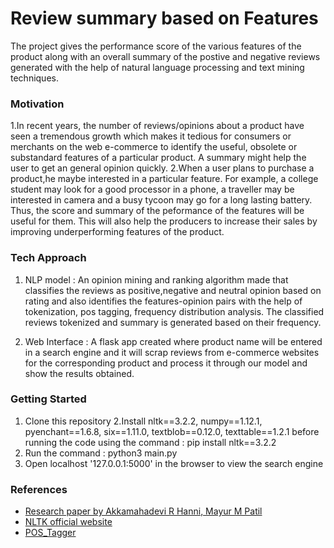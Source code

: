 # Review summary based on Features
The project gives the performance score of the various features of the product along with an overall summary of the postive and negative reviews generated with the help of natural language processing and text mining techniques.

### Motivation
1.In recent years, the number of reviews/opinions about a product have seen a tremendous growth which makes it tedious for ​consumers or merchants ​on the web e-commerce to identify the useful, obsolete or substandard features of a particular product. A summary might  help the user to get an general opinion quickly.
2.When a user plans to purchase a product,he maybe interested in a particular feature. For example, a college student may look for a good processor in a phone, a traveller may be interested in camera and a busy tycoon may go for a long lasting battery. Thus, the score and summary of the peformance of the features will be useful for them. This will also help the producers to increase their sales by improving underperforming features of the product.

### Tech Approach
1. NLP model : An opinion mining and ranking algorithm made that classifies the reviews as positive,negative and neutral opinion based on rating and also identifies the features-opinion pairs with the help of tokenization, pos tagging, frequency distribution analysis. The classified reviews tokenized and summary is generated based on their frequency.

2. Web Interface : A flask app created where product name will be entered in a search engine and it will scrap reviews from e-commerce websites for the corresponding product and process it through our model and show the results obtained.


### Getting Started
1. Clone this repository
2.Install nltk==3.2.2, numpy==1.12.1, pyenchant==1.6.8, six==1.11.0, textblob==0.12.0, texttable==1.2.1 before running the code
using the command : pip install nltk==3.2.2
3. Run the command : python3 main.py
4. Open localhost '127.0.0.1:5000' in the browser to view the search engine

### References
- [Research paper by Akkamahadevi R Hanni, Mayur M Patil](https://www.researchgate.net/publication/306285022_Summarization_of_Customer_Reviews_for_a_Product_on_a_website_using_Natural_Language_Processing)
- [NLTK official website](https://nltk.org)
- [POS_Tagger](https://nlpforhackers.io/training-pos-tagger/)
 

